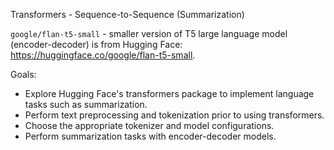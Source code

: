 Transformers - Sequence-to-Sequence (Summarization)

`google/flan-t5-small` - smaller version of T5 large language model (encoder-decoder) is from Hugging Face:
https://huggingface.co/google/flan-t5-small.

Goals:
- Explore Hugging Face's transformers package to implement language tasks such as summarization.
- Perform text preprocessing and tokenization prior to using transformers.
- Choose the appropriate tokenizer and model configurations.
- Perform summarization tasks with encoder-decoder models.
